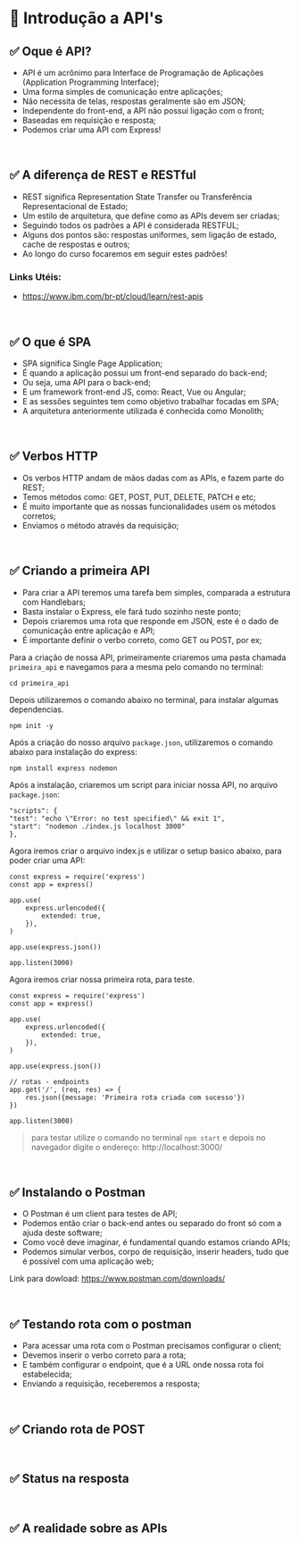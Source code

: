 # 📌 Introdução a API's
## ✅ Oque é API?
- API é um acrônimo para Interface de Programação de Aplicações (Application Programming Interface);
- Uma forma simples de comunicação entre aplicações;
- Não necessita de telas, respostas geralmente são em JSON;
- Independente do front-end, a API não possui ligação com o front;
- Baseadas em requisição e resposta;
- Podemos criar uma API com Express!

<br>

## ✅ A diferença de REST e RESTful
- REST significa Representation State Transfer ou Transferência Representacional de Estado;
- Um estilo de arquitetura, que define como as APIs devem ser criadas;
- Seguindo todos os padrões a API é considerada RESTFUL;
- Alguns dos pontos são: respostas uniformes, sem ligação de estado, cache de respostas e outros;
- Ao longo do curso focaremos em seguir estes padrões!

### Links Utéis:
- https://www.ibm.com/br-pt/cloud/learn/rest-apis

<br>

## ✅ O que é SPA
- SPA significa Single Page Application;
- É quando a aplicação possui um front-end separado do back-end;
- Ou seja, uma API para o back-end;
- E um framework front-end JS, como: React, Vue ou Angular;
- E as sessões seguintes tem como objetivo trabalhar focadas em SPA;
- A arquitetura anteriormente utilizada é conhecida como Monolith;

<br>

## ✅ Verbos HTTP
- Os verbos HTTP andam de mãos dadas com as APIs, e fazem parte do REST;
- Temos métodos como: GET, POST, PUT, DELETE, PATCH e etc;
- É muito importante que as nossas funcionalidades usem os métodos corretos;
- Enviamos o método através da requisição;

<br>

## ✅ Criando a primeira API
- Para criar a API teremos uma tarefa bem simples, comparada a estrutura com Handlebars;
- Basta instalar o Express, ele fará tudo sozinho neste ponto;
- Depois criaremos uma rota que responde em JSON, este é o dado de comunicação entre aplicação e API;
- É importante definir o verbo correto, como GET ou POST, por ex;

Para a criação de nossa API, primeiramente criaremos uma pasta chamada ```primeira_api``` e navegamos para a mesma pelo comando no terminal:
```
cd primeira_api
```

Depois utilizaremos o comando abaixo no terminal, para instalar algumas dependencias.
```
npm init -y
```

Após a criação do nosso arquivo ```package.json```, utilizaremos o comando abaixo para instalação do express:
```
npm install express nodemon
```

Após a instalação, criaremos um script para iniciar nossa API, no arquivo ```package.json```:
```
"scripts": {
"test": "echo \"Error: no test specified\" && exit 1",
"start": "nodemon ./index.js localhost 3000"
},
```

Agora iremos criar o arquivo index.js e utilizar o setup basico abaixo, para poder criar uma API:
```
const express = require('express')
const app = express()

app.use(
    express.urlencoded({
        extended: true,
    }),
)

app.use(express.json())

app.listen(3000)
```

Agora iremos criar nossa primeira rota, para teste.
```
const express = require('express')
const app = express()

app.use(
    express.urlencoded({
        extended: true,
    }),
)

app.use(express.json())

// rotas - endpoints
app.get('/', (req, res) => {
    res.json({message: 'Primeira rota criada com sucesso'})
})

app.listen(3000)
```
> para testar utilize o comando no terminal ```npm start``` e depois no navegador digite o endereço: http://localhost:3000/

<br>

## ✅ Instalando o Postman
- O Postman é um client para testes de API;
- Podemos então criar o back-end antes ou separado do front só com a ajuda deste software;
- Como você deve imaginar, é fundamental quando estamos criando APIs;
- Podemos simular verbos, corpo de requisição, inserir headers, tudo que é possível com uma aplicação web;

Link para dowload: https://www.postman.com/downloads/


<br>

## ✅ Testando rota com o postman
- Para acessar uma rota com o Postman precisamos configurar o client;
- Devemos inserir o verbo correto para a rota;
- E também configurar o endpoint, que é a URL onde nossa rota foi estabelecida;
- Enviando a requisição, receberemos a resposta;

<br>

## ✅ Criando rota de POST


<br>

## ✅ Status na resposta


<br>

## ✅ A realidade sobre as APIs



